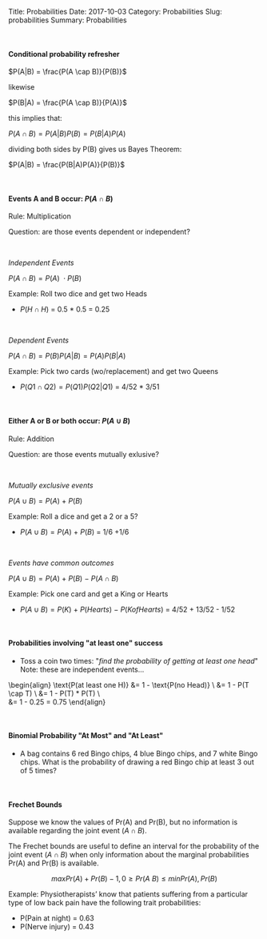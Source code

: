 Title: Probabilities
Date: 2017-10-03
Category: Probabilities
Slug: probabilities
Summary: Probabilities

<br>

#### Conditional probability refresher

$P(A|B) = \frac{P(A \cap B)}{P(B)}$

likewise

$P(B|A) = \frac{P(A \cap B)}{P(A)}$

this implies that:

$P(A \cap B) = P(A|B)P(B) = P(B|A)P(A)$

dividing both sides by P(B) gives us Bayes Theorem:

$P(A|B) = \frac{P(B|A)P(A)}{P(B)}$

<br>

#### Events A **and** B occur: $P(A \cap B)$

Rule: Multiplication

Question: are those events dependent or independent?

<br>

*Independent Events*

$P(A \cap B) = P(A) \ \cdot P(B)$
  
Example: Roll two dice and get two Heads

* $P(H \cap H)$ = 0.5 * 0.5 = 0.25

<br>
    
*Dependent Events*

$P(A \cap B) = P(B)P(A|B) = P(A)P(B|A)$

Example: Pick two cards (wo/replacement) and get two Queens

* $P(Q1 \cap Q2) = P(Q1)P(Q2|Q1)$ = 4/52 * 3/51  

<br>

#### Either A **or** B or both occur: $P(A \cup B)$

Rule: Addition

Question: are those events mutually exlusive?

<br>

*Mutually exclusive events*

$P(A \cup B) = P(A) \ + \ P(B)$

Example: Roll a dice and get a 2 or a 5?

* $P(A \cup B) = P(A) \ + \ P(B)$ = 1/6 +1/6

<br>
  
*Events have common outcomes*

$P(A \cup B) = P(A) \ + \ P(B) \ - \ P(A \cap B)$

Example: Pick one card and get a King or Hearts

* $P(A \cup B) = P(K) \ + \ P(Hearts) \ - \ P(K of Hearts)$ = 4/52 + 13/52 - 1/52 

<br>
  
#### Probabilities involving "at least one" success

* Toss a coin two times: "*find the probability of getting at least one head*"
  <br> Note: these are independent events...  

\begin{align}
\text{P(at least one H)} &= 1 - \text{P(no Head)} \\
                       &= 1 - P(T \cap T) \\
                       &= 1 - P(T) * P(T) \\    
                       &= 1 - 0.25 = 0.75 
\end{align}

<br>
  
#### Binomial Probability "At Most" and "At Least"

* A bag contains 6 red Bingo chips, 4 blue Bingo chips, and 7 white Bingo chips. 
What is the probability of drawing a red Bingo chip at least 3 out of 5 times? 

<br>

#### Frechet Bounds

Suppose we know the values of Pr(A) and Pr(B), but no information is available regarding 
the joint event $(A \cap B)$.

The Frechet bounds are useful to define an interval for the probability of the
joint event $(A \cap B)$ when only information about the marginal
probabilities Pr(A) and Pr(B) is available.

$$max{Pr(A) + Pr(B) − 1, 0} \geq Pr(A \ B) \leq min{Pr(A), Pr(B)}$$

Example: Physiotherapists’ know that patients suffering from a particular type of
low back pain have the following trait probabilities:

* P(Pain at night) = 0.63
* P(Nerve injury) = 0.43

